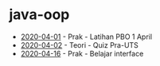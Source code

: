 # java-oop
* [2020-04-01](https://github.com/ariefzuhri/java-oop/tree/master/2020-04-01) - Prak - Latihan PBO 1 April
* [2020-04-02](https://github.com/ariefzuhri/java-oop/tree/master/2020-04-02) - Teori - Quiz Pra-UTS
* [2020-04-16](https://github.com/ariefzuhri/java-oop/tree/master/2020-04-16) - Prak - Belajar interface

